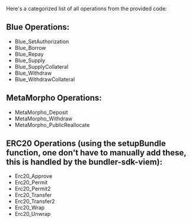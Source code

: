 Here's a categorized list of all operations from the provided code:

## Blue Operations:

- Blue_SetAuthorization
- Blue_Borrow
- Blue_Repay
- Blue_Supply
- Blue_SupplyCollateral
- Blue_Withdraw
- Blue_WithdrawCollateral

## MetaMorpho Operations:

- MetaMorpho_Deposit
- MetaMorpho_Withdraw
- MetaMorpho_PublicReallocate

## ERC20 Operations (using the setupBundle function, one don't have to manually add these, this is handled by the bundler-sdk-viem):

- Erc20_Approve
- Erc20_Permit
- Erc20_Permit2
- Erc20_Transfer
- Erc20_Transfer2
- Erc20_Wrap
- Erc20_Unwrap
